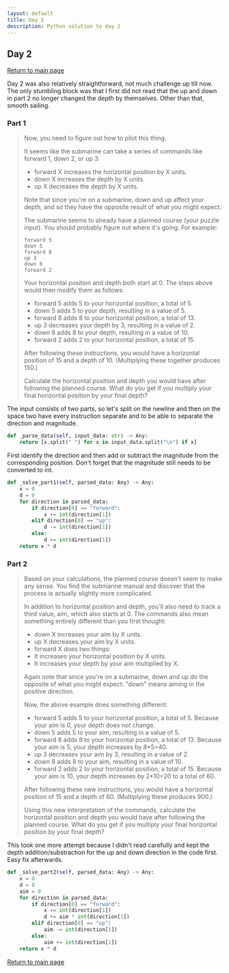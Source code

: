 ```yaml
---
layout: default
title: Day 2
description: Python solution to day 2
---
```


## Day 2

[Return to main page](../../)


Day 2 was also relatively straightforward, not much challenge up till now. The only stumbling block was that I first
did not read that the up and down in part 2 no longer changed the depth by themselves. Other than that, smooth sailing.


### Part 1
> 
> Now, you need to figure out how to pilot this thing.
> 
> It seems like the submarine can take a series of commands like forward 1, down 2, or up 3:
> 
> - forward X increases the horizontal position by X units.
> - down X increases the depth by X units.
> - up X decreases the depth by X units.
> 
> Note that since you're on a submarine, down and up affect your depth, and so they have the opposite result of what you might expect.
> 
> The submarine seems to already have a planned course (your puzzle input). You should probably figure out where it's going. For example:
> ```
> forward 5
> down 5
> forward 8
> up 3
> down 8
> forward 2
> ```
> Your horizontal position and depth both start at 0. The steps above would then modify them as follows:
> 
> - forward 5 adds 5 to your horizontal position, a total of 5.
> - down 5 adds 5 to your depth, resulting in a value of 5.
> - forward 8 adds 8 to your horizontal position, a total of 13.
> - up 3 decreases your depth by 3, resulting in a value of 2.
> - down 8 adds 8 to your depth, resulting in a value of 10.
> - forward 2 adds 2 to your horizontal position, a total of 15.
> 
> After following these instructions, you would have a horizontal position of 15 and a depth of 10. (Multiplying these together produces 150.)
> 
> Calculate the horizontal position and depth you would have after following the planned course. What do you get if you multiply your final horizontal position by your final depth?
> 


 The input consists of two parts, so let's split on the newline and then on the space two have every instruction separate and to be able to separate the direction and magnitude. 
```python
def _parse_data(self, input_data: str) -> Any:
    return [x.split(" ") for x in input_data.split("\n") if x]
```

 First identify the direction and then add or subtract the magnitude from the corresponding position. Don't forget that the magnitude still needs to be converted to int. 
```python
def _solve_part1(self, parsed_data: Any) -> Any:
    x = 0
    d = 0
    for direction in parsed_data:
        if direction[0] == "forward":
            x += int(direction[1])
        elif direction[0] == "up":
            d -= int(direction[1])
        else:
            d += int(direction[1])
    return x * d
```

### Part 2

> 
> Based on your calculations, the planned course doesn't seem to make any sense. You find the submarine manual and discover that the process is actually slightly more complicated.
> 
> In addition to horizontal position and depth, you'll also need to track a third value, aim, which also starts at 0. The commands also mean something entirely different than you first thought:
> 
> - down X increases your aim by X units.
> - up X decreases your aim by X units.
> - forward X does two things:
> - It increases your horizontal position by X units.
> - It increases your depth by your aim multiplied by X.
> 
> Again note that since you're on a submarine, down and up do the opposite of what you might expect: "down" means aiming in the positive direction.
> 
> Now, the above example does something different:
> 
> - forward 5 adds 5 to your horizontal position, a total of 5. Because your aim is 0, your depth does not change.
> - down 5 adds 5 to your aim, resulting in a value of 5.
> - forward 8 adds 8 to your horizontal position, a total of 13. Because your aim is 5, your depth increases by 8*5=40.
> - up 3 decreases your aim by 3, resulting in a value of 2.
> - down 8 adds 8 to your aim, resulting in a value of 10.
> - forward 2 adds 2 to your horizontal position, a total of 15. Because your aim is 10, your depth increases by 2*10=20 to a total of 60.
> 
> After following these new instructions, you would have a horizontal position of 15 and a depth of 60. (Multiplying these produces 900.)
> 
> Using this new interpretation of the commands, calculate the horizontal position and depth you would have after following the planned course. What do you get if you multiply your final horizontal position by your final depth?

 This took one more attempt because I didn't read carefully and kept the depth addition/substraction for the up and down direction in the code first. Easy fix afterwards. 
```python
def _solve_part2(self, parsed_data: Any) -> Any:
    x = 0
    d = 0
    aim = 0
    for direction in parsed_data:
        if direction[0] == "forward":
            x += int(direction[1])
            d += aim * int(direction[1])
        elif direction[0] == "up":
            aim -= int(direction[1])
        else:
            aim += int(direction[1])
    return x * d
```

[Return to main page](../../)
